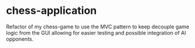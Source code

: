# chess-application
Refactor of my chess-game to use the MVC pattern to keep decouple game logic from the GUI allowing for easier testing and possible integration of AI opponents.

